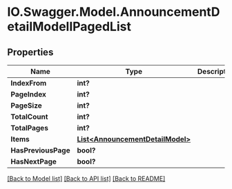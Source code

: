 # IO.Swagger.Model.AnnouncementDetailModelIPagedList
## Properties

Name | Type | Description | Notes
------------ | ------------- | ------------- | -------------
**IndexFrom** | **int?** |  | [optional] 
**PageIndex** | **int?** |  | [optional] 
**PageSize** | **int?** |  | [optional] 
**TotalCount** | **int?** |  | [optional] 
**TotalPages** | **int?** |  | [optional] 
**Items** | [**List&lt;AnnouncementDetailModel&gt;**](AnnouncementDetailModel.md) |  | [optional] 
**HasPreviousPage** | **bool?** |  | [optional] 
**HasNextPage** | **bool?** |  | [optional] 

[[Back to Model list]](../README.md#documentation-for-models) [[Back to API list]](../README.md#documentation-for-api-endpoints) [[Back to README]](../README.md)

